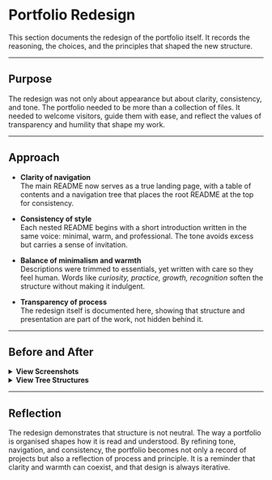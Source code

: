 # Portfolio Redesign

This section documents the redesign of the portfolio itself. It records the reasoning, the choices, and the principles that shaped the new structure.

---

## Purpose

The redesign was not only about appearance but about clarity, consistency, and tone. The portfolio needed to be more than a collection of files. It needed to welcome visitors, guide them with ease, and reflect the values of transparency and humility that shape my work.

---

## Approach

- **Clarity of navigation**  
  The main README now serves as a true landing page, with a table of contents and a navigation tree that places the root README at the top for consistency.  

- **Consistency of style**  
  Each nested README begins with a short introduction written in the same voice: minimal, warm, and professional. The tone avoids excess but carries a sense of invitation.  

- **Balance of minimalism and warmth**  
  Descriptions were trimmed to essentials, yet written with care so they feel human. Words like *curiosity, practice, growth, recognition* soften the structure without making it indulgent.  

- **Transparency of process**  
  The redesign itself is documented here, showing that structure and presentation are part of the work, not hidden behind it.  

---

## Before and After

<details>
<summary><strong>View Screenshots</strong></summary>

**Before:** [Add screenshot link here]  

**After:** [Add screenshot link here]  

</details>

<details>
<summary><strong>View Tree Structures</strong></summary>

    📂 Portfolio (Before)
        └── README.md

    📂 Portfolio (After)
        └── README.md
            ├── Independent Projects
            ├── Guided Projects
            ├── Workflow Process
            ├── Certificates
            └── Acknowledgements

</details>


---

## Reflection

The redesign demonstrates that structure is not neutral. The way a portfolio is organised shapes how it is read and understood. By refining tone, navigation, and consistency, the portfolio becomes not only a record of projects but also a reflection of process and principle. It is a reminder that clarity and warmth can coexist, and that design is always iterative.

